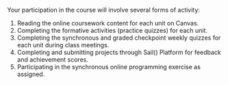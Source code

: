 Your participation in the course will involve several forms of activity:

1. Reading the online coursework content for each unit on Canvas.
2. Completing the formative activities (practice quizzes) for each unit. 
3. Completing the synchronous and graded checkpoint weekly quizzes for each unit during class meetings.
4. Completing and submitting projects through Sail() Platform for feedback and achievement scores.
5. Participating in the synchronous online programming exercise as assigned. 

